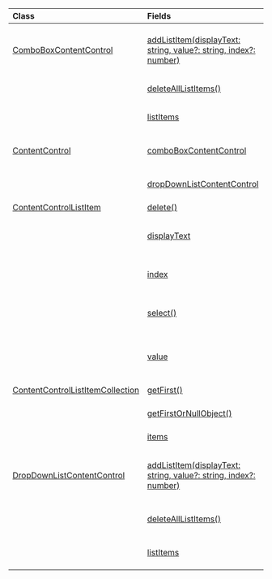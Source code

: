 | Class | Fields | Description |
|:---|:---|:---|
|[ComboBoxContentControl](/javascript/api/word/word.comboboxcontentcontrol)|[addListItem(displayText: string, value?: string, index?: number)](/javascript/api/word/word.comboboxcontentcontrol#word-word-comboboxcontentcontrol-addlistitem-member(1))|Adds a new list item to this combo box content control and returns a Word.ContentControlListItem object.|
||[deleteAllListItems()](/javascript/api/word/word.comboboxcontentcontrol#word-word-comboboxcontentcontrol-deletealllistitems-member(1))|Deletes all list items in this combo box content control.|
||[listItems](/javascript/api/word/word.comboboxcontentcontrol#word-word-comboboxcontentcontrol-listitems-member)|Gets the collection of list items in the combo box content control.|
|[ContentControl](/javascript/api/word/word.contentcontrol)|[comboBoxContentControl](/javascript/api/word/word.contentcontrol#word-word-contentcontrol-comboboxcontentcontrol-member)|Gets the data of the content control when its type is 'ComboBox'.|
||[dropDownListContentControl](/javascript/api/word/word.contentcontrol#word-word-contentcontrol-dropdownlistcontentcontrol-member)|Gets the data of the content control when its type is 'DropDownList'.|
|[ContentControlListItem](/javascript/api/word/word.contentcontrollistitem)|[delete()](/javascript/api/word/word.contentcontrollistitem#word-word-contentcontrollistitem-delete-member(1))|Deletes the list item.|
||[displayText](/javascript/api/word/word.contentcontrollistitem#word-word-contentcontrollistitem-displaytext-member)|Specifies the display text of a list item for a dropdown list or combo box content control.|
||[index](/javascript/api/word/word.contentcontrollistitem#word-word-contentcontrollistitem-index-member)|Specifies the index location of a content control list item in the collection of list items.|
||[select()](/javascript/api/word/word.contentcontrollistitem#word-word-contentcontrollistitem-select-member(1))|Selects the list item and sets the text of the content control to the value of the list item.|
||[value](/javascript/api/word/word.contentcontrollistitem#word-word-contentcontrollistitem-value-member)|Specifies the programmatic value of a list item for a dropdown list or combo box content control.|
|[ContentControlListItemCollection](/javascript/api/word/word.contentcontrollistitemcollection)|[getFirst()](/javascript/api/word/word.contentcontrollistitemcollection#word-word-contentcontrollistitemcollection-getfirst-member(1))|Gets the first list item in this collection.|
||[getFirstOrNullObject()](/javascript/api/word/word.contentcontrollistitemcollection#word-word-contentcontrollistitemcollection-getfirstornullobject-member(1))|Gets the first list item in this collection.|
||[items](/javascript/api/word/word.contentcontrollistitemcollection#word-word-contentcontrollistitemcollection-items-member)|Gets the loaded child items in this collection.|
|[DropDownListContentControl](/javascript/api/word/word.dropdownlistcontentcontrol)|[addListItem(displayText: string, value?: string, index?: number)](/javascript/api/word/word.dropdownlistcontentcontrol#word-word-dropdownlistcontentcontrol-addlistitem-member(1))|Adds a new list item to this dropdown list content control and returns a Word.ContentControlListItem object.|
||[deleteAllListItems()](/javascript/api/word/word.dropdownlistcontentcontrol#word-word-dropdownlistcontentcontrol-deletealllistitems-member(1))|Deletes all list items in this dropdown list content control.|
||[listItems](/javascript/api/word/word.dropdownlistcontentcontrol#word-word-dropdownlistcontentcontrol-listitems-member)|Gets the collection of list items in the dropdown list content control.|
